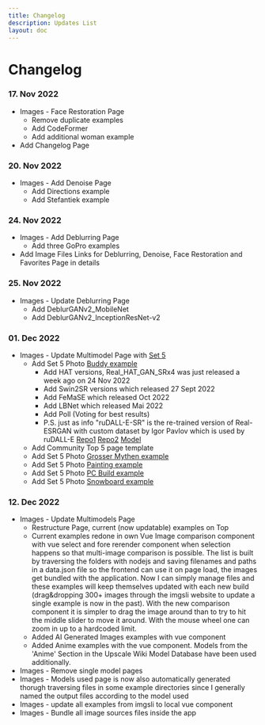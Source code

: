 ```yaml
---
title: Changelog
description: Updates List
layout: doc
---
```

# Changelog

### 17. Nov 2022

- Images - Face Restoration Page
  - Remove duplicate examples
  - Add CodeFormer
  - Add additional woman example  
- Add Changelog Page

### 20. Nov 2022

- Images - Add Denoise Page
  - Add Directions example
  - Add Stefantiek example

### 24. Nov 2022

- Images - Add Deblurring Page
  - Add three GoPro examples
- Add Image Files Links for Deblurring, Denoise, Face Restoration and Favorites Page in details

### 25. Nov 2022

- Images - Update Deblurring Page
  - Add DeblurGANv2_MobileNet
  - Add DeblurGANv2_InceptionResNet-v2

### 01. Dec 2022

- Images - Update Multimodel Page with [Set 5](multimodels.md#set-5)
  - Add Set 5 Photo [Buddy example](multimodels.md#buddy-2)
    - Add HAT versions, Real_HAT_GAN_SRx4 was just released a week ago on 24 Nov 2022  
    - Add Swin2SR versions which released 27 Sept 2022
    - Add FeMaSE which released Oct 2022
    - Add LBNet which released Mai 2022
    - Add Poll (Voting for best results)
    - P.S. just as info "ruDALL-E-SR" is the re-trained version of Real-ESRGAN with custom dataset by Igor Pavlov which is used by ruDALL-E [Repo1](https://github.com/chenxwh/rudalle-sr) [Repo2](https://github.com/ai-forever/Real-ESRGAN) [Model](https://drive.google.com/drive/folders/16PlVKhTNkSyWFx52RPb2hXPIQveNGbxS)
  - Add Community Top 5 page template
  - Add Set 5 Photo [Grosser Mythen example](multimodels.md#grosser-mythen)
  - Add Set 5 Photo [Painting example](multimodels.md#painting-1)
  - Add Set 5 Photo [PC Build example](multimodels.md#pc-build-1)
  - Add Set 5 Photo [Snowboard example](multimodels.md#snowboard)

### 12. Dec 2022

- Images - Update Multimodels Page
  - Restructure Page, current (now updatable) examples on Top
  - Current examples redone in own Vue Image comparison component with vue select and fore rerender component when selection happens so that multi-image comparison is possible. The list is built by traversing the folders with nodejs and saving filenames and paths in a data.json file so the frontend can use it on page load, the images get bundled with the application. Now I can simply manage files and these examples will keep themselves updated with each new build (drag&dropping 300+ images through the imgsli website to update a single example is now in the past). With the new comparison component it is simpler to drag the image around than to try to hit the middle slider to move it around. With the mouse wheel one can zoom in up to a hardcoded limit.
  - Added AI Generated Images examples with vue component
  - Added Anime examples with the vue component. Models from the 'Anime' Section in the Upscale Wiki Model Database have been used additionally.
- Images - Remove single model pages
- Images - Models used page is now also automatically generated thorugh traversing files in some example directories since I generally named the output files according to the model used
- Images - update all examples from imgsli to local vue component
- Images - Bundle all image sources files inside the app
